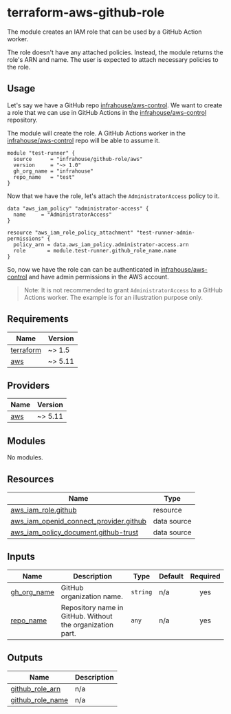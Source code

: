 # terraform-aws-github-role
The module creates an IAM role that can be used by a GitHub Action worker.

The role doesn't have any attached policies. Instead, the module returns the role's ARN and name.
The user is expected to attach necessary policies to the role.

## Usage

Let's say we have a GitHub repo [infrahouse/aws-control](https://github.com/infrahouse/aws-control).
We want to create a role that we can use in GitHub Actions 
in the [infrahouse/aws-control](https://github.com/infrahouse/aws-control) repository.

The module will create the role. A GitHub Actions worker 
in the [infrahouse/aws-control](https://github.com/infrahouse/aws-control) repo will be able to assume it.
```hcl
module "test-runner" {
  source      = "infrahouse/github-role/aws"
  version     = "~> 1.0"
  gh_org_name = "infrahouse"
  repo_name   = "test"
}
```
Now that we have the role, let's attach the `AdministratorAccess` policy to it. 
```hcl
data "aws_iam_policy" "administrator-access" {
  name     = "AdministratorAccess"
}

resource "aws_iam_role_policy_attachment" "test-runner-admin-permissions" {
  policy_arn = data.aws_iam_policy.administrator-access.arn
  role       = module.test-runner.github_role_name.name
}
```

So, now we have the role can can be authenticated 
in [infrahouse/aws-control](https://github.com/infrahouse/aws-control) and have admin permissions in the AWS account.

> Note: It is not recommended to grant `AdministratorAccess` to a GitHub Actions worker.
> The example is for an illustration purpose only.

## Requirements

| Name | Version |
|------|---------|
| <a name="requirement_terraform"></a> [terraform](#requirement\_terraform) | ~> 1.5 |
| <a name="requirement_aws"></a> [aws](#requirement\_aws) | ~> 5.11 |

## Providers

| Name | Version |
|------|---------|
| <a name="provider_aws"></a> [aws](#provider\_aws) | ~> 5.11 |

## Modules

No modules.

## Resources

| Name | Type |
|------|------|
| [aws_iam_role.github](https://registry.terraform.io/providers/hashicorp/aws/latest/docs/resources/iam_role) | resource |
| [aws_iam_openid_connect_provider.github](https://registry.terraform.io/providers/hashicorp/aws/latest/docs/data-sources/iam_openid_connect_provider) | data source |
| [aws_iam_policy_document.github-trust](https://registry.terraform.io/providers/hashicorp/aws/latest/docs/data-sources/iam_policy_document) | data source |

## Inputs

| Name | Description | Type | Default | Required |
|------|-------------|------|---------|:--------:|
| <a name="input_gh_org_name"></a> [gh\_org\_name](#input\_gh\_org\_name) | GitHub organization name. | `string` | n/a | yes |
| <a name="input_repo_name"></a> [repo\_name](#input\_repo\_name) | Repository name in GitHub. Without the organization part. | `any` | n/a | yes |

## Outputs

| Name | Description |
|------|-------------|
| <a name="output_github_role_arn"></a> [github\_role\_arn](#output\_github\_role\_arn) | n/a |
| <a name="output_github_role_name"></a> [github\_role\_name](#output\_github\_role\_name) | n/a |
